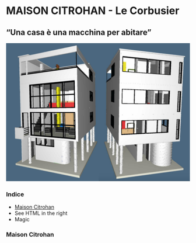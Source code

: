 # MAISON CITROHAN - Le Corbusier

## “Una casa è una macchina per abitare”

![Maison Citrohan](https://github.com/Veronicach30/projects-2016/blob/master/506920/COLLAGE.jpg)

### Indice
  - [Maison Citrohan](https://github.com/Veronicach30/projects-2016/edit/master/506920/README.md#Maison-Citrohan)
  - See HTML in the right
  - Magic

### Maison Citrohan
